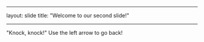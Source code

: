 ---
layout: slide
title: "Welcome to our second slide!"
___
"Knock, knock!"
Use the left arrow to go back!
